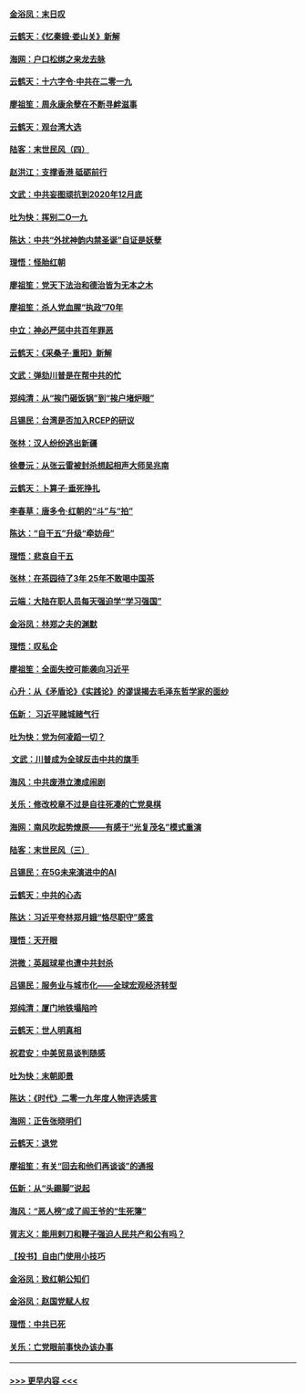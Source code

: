 #### [金浴凤：末日叹](../pages/nsc993/n11752359.md?t=12292101) 
#### [云鹤天：《忆秦娥‧娄山关》新解](../pages/nsc993/n11752348.md?t=12292101) 
#### [海网：户口松绑之来龙去脉](../pages/nsc993/n11752328.md?t=12292101) 
#### [云鹤天：十六字令‧中共在二零一九](../pages/nsc993/n11752305.md?t=12292101) 
#### [廖祖笙：周永康余孽在不断寻衅滋事](../pages/nsc993/n11751013.md?t=12292101) 
#### [云鹤天：观台湾大选](../pages/nsc993/n11751007.md?t=12292101) 
#### [陆客：末世民风（四）](../pages/nsc993/n11749203.md?t=12292101) 
#### [赵洪江：支撑香港 砥砺前行](../pages/nsc993/n11748482.md?t=12292101) 
#### [文武：中共妄图顽抗到2020年12月底](../pages/nsc993/n11748446.md?t=12292101) 
#### [吐为快：挥别二O一九](../pages/nsc993/n11748411.md?t=12292101) 
#### [陈达：中共“外扰神韵内禁圣诞”自证是妖孽](../pages/nsc993/n11748226.md?t=12292101) 
#### [理悟：怪胎红朝](../pages/nsc993/n11748206.md?t=12292101) 
#### [廖祖笙：党天下法治和德治皆为无本之木](../pages/nsc993/n11748135.md?t=12292101) 
#### [廖祖笙：杀人党血腥“执政”70年](../pages/nsc993/n11745144.md?t=12292101) 
#### [中立：神必严惩中共百年罪恶](../pages/nsc993/n11744970.md?t=12292101) 
#### [云鹤天：《采桑子‧重阳》新解](../pages/nsc993/n11744948.md?t=12292101) 
#### [文武：弹劾川普是在帮中共的忙](../pages/nsc993/n11744758.md?t=12292101) 
#### [郑纯清：从“挨门砸饭锅”到“挨户堵炉眼”](../pages/nsc993/n11744745.md?t=12292101) 
#### [吕锡民：台湾是否加入RCEP的研议](../pages/nsc993/n11744701.md?t=12292101) 
#### [张林：汉人纷纷逃出新疆](../pages/nsc993/n11743530.md?t=12292101) 
#### [徐曼沅：从张云雷被封杀想起相声大师吴兆南](../pages/nsc993/n11741816.md?t=12292101) 
#### [云鹤天：卜算子‧垂死挣扎](../pages/nsc993/n11739956.md?t=12292101) 
#### [李春草：唐多令‧红朝的“斗”与“拍”](../pages/nsc993/n11739830.md?t=12292101) 
#### [陈达：“自干五”升级“牵妨母”](../pages/nsc993/n11739724.md?t=12292101) 
#### [理悟：悲哀自干五](../pages/nsc993/n11739547.md?t=12292101) 
#### [张林：在茶园待了3年 25年不敢喝中国茶](../pages/nsc993/n11739240.md?t=12292101) 
#### [云端：大陆在职人员每天强迫学“学习强国”](../pages/nsc993/n11738735.md?t=12292101) 
#### [金浴凤：林郑之夫的渊默](../pages/nsc993/n11737735.md?t=12292101) 
#### [理悟：叹私企](../pages/nsc993/n11737715.md?t=12292101) 
#### [廖祖笙：全面失控可能袭向习近平](../pages/nsc993/n11737704.md?t=12292101) 
#### [心升：从《矛盾论》《实践论》的谬误揭去毛泽东哲学家的面纱](../pages/nsc993/n11736962.md?t=12292101) 
#### [伍新： 习近平赌城赌气行](../pages/nsc993/n11736929.md?t=12292101) 
#### [吐为快：党为何凌蹈一切？](../pages/nsc993/n11736915.md?t=12292101) 
#### [ 文武：川普成为全球反击中共的旗手](../pages/nsc993/n11736882.md?t=12292101) 
#### [海风：中共废港立澳成闹剧](../pages/nsc993/n11735857.md?t=12292101) 
#### [关乐：修改校章不过是自往死凑的亡党臭棋](../pages/nsc993/n11735097.md?t=12292101) 
#### [海网：南风吹起势燎原——有感于“光复茂名”模式重演](../pages/nsc993/n11732308.md?t=12292101) 
#### [陆客：末世民风（三）](../pages/nsc993/n11732211.md?t=12292101) 
#### [吕锡民：在5G未来演进中的AI](../pages/nsc993/n11730010.md?t=12292101) 
#### [云鹤天：中共的心态](../pages/nsc993/n11729906.md?t=12292101) 
#### [陈达：习近平夸林郑月娥“恪尽职守”感言](../pages/nsc993/n11729881.md?t=12292101) 
#### [理悟：天开眼](../pages/nsc993/n11729699.md?t=12292101) 
#### [洪微：英超球星也遭中共封杀](../pages/nsc993/n11727243.md?t=12292101) 
#### [吕锡民：服务业与城市化——全球宏观经济转型](../pages/nsc993/n11725845.md?t=12292101) 
#### [郑纯清：厦门地铁塌陷吟](../pages/nsc993/n11725813.md?t=12292101) 
#### [云鹤天：世人明真相](../pages/nsc993/n11725621.md?t=12292101) 
#### [祝君安：中美贸易谈判随感](../pages/nsc993/n11725609.md?t=12292101) 
#### [吐为快：末朝即景](../pages/nsc993/n11723365.md?t=12292101) 
#### [陈达：《时代》二零一九年度人物评选感言](../pages/nsc993/n11723337.md?t=12292101) 
#### [海网：正告张晓明们](../pages/nsc993/n11723228.md?t=12292101) 
#### [云鹤天：退党](../pages/nsc993/n11723056.md?t=12292101) 
#### [廖祖笙：有关“回去和他们再谈谈”的通报](../pages/nsc993/n11722442.md?t=12292101) 
#### [伍新：从“头踢脚”说起](../pages/nsc993/n11722429.md?t=12292101) 
#### [海风：“恶人榜”成了阎王爷的“生死簿”](../pages/nsc993/n11722272.md?t=12292101) 
#### [胥志义：能用剌刀和鞭子强迫人民共产和公有吗？](../pages/nsc993/n11720569.md?t=12292101) 
#### [【投书】自由门使用小技巧](../pages/nsc993/n11720180.md?t=12292101) 
#### [金浴凤：致红朝公知们](../pages/nsc993/n11720563.md?t=12292101) 
#### [金浴凤：赵国党赋人权](../pages/nsc993/n11720533.md?t=12292101) 
#### [理悟：中共已死](../pages/nsc993/n11720233.md?t=12292101) 
#### [关乐：亡党眼前事快办该办事](../pages/nsc993/n11719160.md?t=12292101) 

----
#### [ >>> 更早内容 <<< ](../indexes/nsc993-earlier.md)
